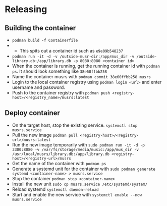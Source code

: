 # Releasing

## Building the container
- `podman build -f Containerfile`
- - This spits out a container id such as `e9e09b548237`
- `podman run -it -d -v /outside-musr-dir:/app/mus_dir -v /outside-library.db:/app/library.db -p 8080:8080 <container id>`
- When the container is running, get the running container id with `podman ps`. It should look something like `38e60ffbb258`
- Name the container musrs with `podman commit 38e60ffbb258 musrs`
- Login to the local container registry using `podman login <url>` and enter username and password.
- Push to the container registry with `podman push <registry-host>/<registry_name>/musrs:latest`

## Deploy container
- On the target host, stop the existing service. `systemctl stop musrs.service`
- Pull the new image `podman pull <registry-host>/<registry-url>/musrs:latest`
- Run the new image temporarily with `sudo podman run -it -d -p 3300:8080 -v /var/fs/storage/media/music:/app/mus_dir -v /usr/local/musrs/library.db:/app/library.db <registry-host>/<registry-url>/musrs`
- Get the name of the container with `podman ps`
- Generate a systemd unit for the container with `sudo podman generate systemd <container-name> > musrs.service`
- Stop the container `podman stop <container-name>`
- Install the new unit `sudo cp musrs.service /etc/systemd/system/`
- Reload systemd `systemctl daemon-reload`
- Start and enable the new service with `systemctl enable --now musrs.service`
